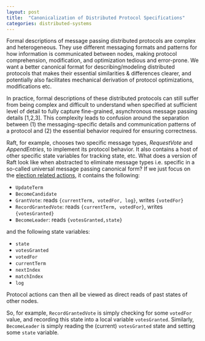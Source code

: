 ```yaml
---
layout: post
title:  "Canonicalization of Distributed Protocol Specifications"
categories: distributed-systems
---
```


Formal descriptions of message passing distributed protocols are complex and heterogeneous. They use different messaging formats and patterns for how information is communicated between nodes, making protocol comprehension, modification, and optimization tedious and error-prone. We want a better canonical format for describing/modeling distributed protocols that makes their essential similarities & differences clearer, and potentially also facilitates mechanical derivation of protocol optimizations, modifications etc.

In practice, formal descriptions of these distributed protocols can still suffer from being complex and difficult to understand when specified at sufficient level of detail to fully capture fine-grained, asynchronous message passing details [1,2,3]. This complexity leads to confusion around the separation between (1) the messaging-specific details and communication patterns of a protocol and (2) the essential behavior required for ensuring correctness.

Raft, for example, chooses two specific message types, *RequestVote* and *AppendEntries*, to implement its protocol behavior. It also contains a host of other specific state variables for tracking state, etc. What does a version of Raft look like when abstracted to eliminate message types i.e. specific in a so-called universal message passing canonical form? If we just focus on the [election related actions](https://github.com/will62794/dist-protocol-canonicalization/blob/a64c3697e7afb8b1b2f6296a185da1fbd8aff25a/code/RaftAsyncUniversal/RaftAsyncUniversal.tla#L105-L173), it contains the following:

- `UpdateTerm`
- `BecomeCandidate`
- `GrantVote`: reads `{currentTerm, votedFor, log}`, writes `{votedFor}`
- `RecordGrantedVote`: reads `{currentTerm, votedFor}`, writes `{votesGranted}`
- `BecomeLeader`: reads `{votesGranted,state}`

and the following state variables:

- `state`
- `votesGranted`
- `votedFor`
- `currentTerm`
- `nextIndex`
- `matchIndex`
- `log`

Protocol actions can then all be viewed as direct reads of past states of other nodes.

So, for example, `RecordGrantedVote` is simply checking for some `votedFor` value, and recording this state into a local variable `votesGranted`. Similarly, `BecomeLeader` is simply reading the (current) `votesGranted` state and setting some `state` variable.